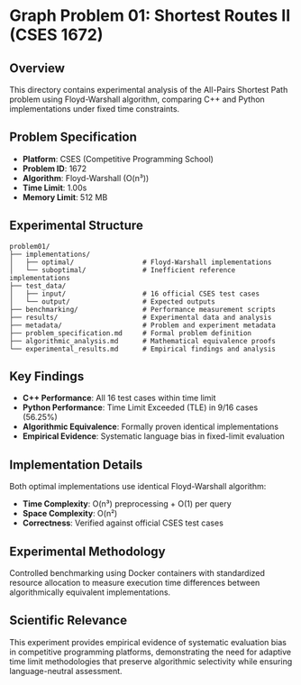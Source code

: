# Graph Problem 01: Shortest Routes II (CSES 1672)

## Overview

This directory contains experimental analysis of the All-Pairs Shortest Path problem using Floyd-Warshall algorithm, comparing C++ and Python implementations under fixed time constraints.

## Problem Specification

- **Platform**: CSES (Competitive Programming School)
- **Problem ID**: 1672
- **Algorithm**: Floyd-Warshall (O(n³))
- **Time Limit**: 1.00s
- **Memory Limit**: 512 MB

## Experimental Structure

```
problem01/
├── implementations/
│   ├── optimal/                 # Floyd-Warshall implementations
│   └── suboptimal/              # Inefficient reference implementations
├── test_data/
│   ├── input/                   # 16 official CSES test cases
│   └── output/                  # Expected outputs
├── benchmarking/                # Performance measurement scripts
├── results/                     # Experimental data and analysis
├── metadata/                    # Problem and experiment metadata
├── problem_specification.md     # Formal problem definition
├── algorithmic_analysis.md      # Mathematical equivalence proofs
└── experimental_results.md      # Empirical findings and analysis
```

## Key Findings

- **C++ Performance**: All 16 test cases within time limit
- **Python Performance**: Time Limit Exceeded (TLE) in 9/16 cases (56.25%)
- **Algorithmic Equivalence**: Formally proven identical implementations
- **Empirical Evidence**: Systematic language bias in fixed-limit evaluation

## Implementation Details

Both optimal implementations use identical Floyd-Warshall algorithm:
- **Time Complexity**: O(n³) preprocessing + O(1) per query
- **Space Complexity**: O(n²)
- **Correctness**: Verified against official CSES test cases

## Experimental Methodology

Controlled benchmarking using Docker containers with standardized resource allocation to measure execution time differences between algorithmically equivalent implementations.

## Scientific Relevance

This experiment provides empirical evidence of systematic evaluation bias in competitive programming platforms, demonstrating the need for adaptive time limit methodologies that preserve algorithmic selectivity while ensuring language-neutral assessment.
